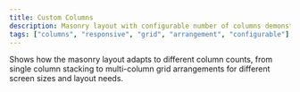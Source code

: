 ```yaml
---
title: Custom Columns
description: Masonry layout with configurable number of columns demonstrating different grid arrangements.
tags: ["columns", "responsive", "grid", "arrangement", "configurable"]
---
```


Shows how the masonry layout adapts to different column counts, from single column stacking to multi-column grid arrangements for different screen sizes and layout needs.